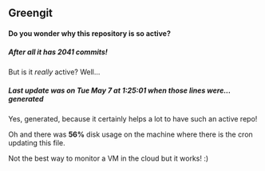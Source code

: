 ## Greengit

#### Do you wonder why this repository is so active?

##### After all it has 2041 commits!

But is it *really* active? Well...

##### Last update was on Tue May 7 at 1:25:01 when those lines were... generated

Yes, generated, because it certainly helps a lot to have such an active repo!

Oh and there was **56%** disk usage on the machine
where there is the cron updating this file.

Not the best way to monitor a VM in the cloud but it works! :)
